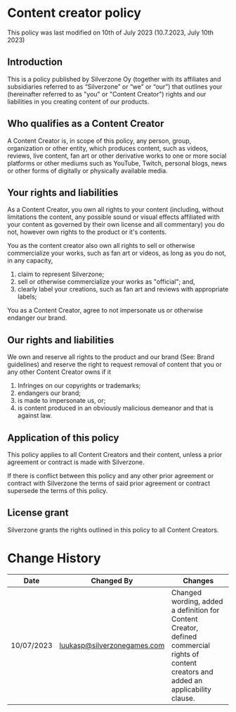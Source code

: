 # Content creator policy
This policy was last modified on 10th of July 2023 (10.7.2023, July 10th 2023)

## Introduction
This is a policy published by Silverzone Oy (together with its affiliates and subsidiaries referred to as “Silverzone” or “we” or “our”) that outlines your (hereinafter referred to as "you" or "Content Creator") rights and our liabilities in you creating content of our products.

## Who qualifies as a Content Creator
A Content Creator is, in scope of this policy, any person, group, organization or other entity, which produces content, such as videos, reviews, live content, fan art or other derivative works to one or more social platforms or other mediums such as YouTube, Twitch, personal blogs, news or other forms of digitally or physically available media.

## Your rights and liabilities
As a Content Creator, you own all rights to your content (including, without limitations the content, any possible sound or visual effects affiliated with your content as governed by their own license and all commentary) you do not, however own rights to the product or it's contents.

You as the content creator also own all rights to sell or otherwise commercialize your works, such as fan art or videos, as long as you do not, in any capacity, 

1. claim to represent Silverzone;
2. sell or otherwise commercialize your works as "official"; and,
3. clearly label your creations, such as fan art and reviews with appropriate labels;

You as a Content Creator, agree to not impersonate us or otherwise endanger our brand.

## Our rights and liabilities
We own and reserve all rights to the product and our brand (See: Brand guidelines) and reserve the right to request removal of content that you or any other Content Creator owns if it
1. Infringes on our copyrights or trademarks;
2. endangers our brand;
3. is made to impersonate us, or;
4. is content produced in an obviously malicious demeanor and that is against law.

## Application of this policy
This policy applies to all Content Creators and their content, unless a prior agreement or contract is made with Silverzone.

If there is conflict between this policy and any other prior agreement or contract with Silverzone the terms of said prior agreement or contract supersede the terms of this policy.

## License grant
Silverzone grants the rights outlined in this policy to all Content Creators.

# Change History
| Date | Changed By | Changes |
|------|------------|---------|
| 10/07/2023 | luukasp@silverzonegames.com | Changed wording, added a definition for Content Creator, <br/> defined commercial rights of content creators and added an applicability clause. |
